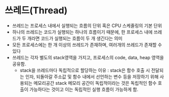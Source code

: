 # 쓰레드(Thread)

- 쓰레드는 프로세스 내에서 실행되는 흐름의 단위 혹은 CPU 스케줄링의 기본 단위
- 하나의 쓰레드는 코드가 실행되는 하나의 흐름이기 때문에, 한 프로세스 내에 쓰레드가 두 개라면 코드가 실행되는 흐름이 두 개 생긴다는 의미
- 모든 프로세스에는 한 개 이상의 쓰레드가 존재하며, 여러개의 쓰레드가 존재할 수 있다
- 쓰레드는 각자 별도의 stack영역을 가지고, 프로세스의 code, data, heap 영역을 공유함.
  - stack을 쓰레드마다 독립적으로 할당하는 이유 : stack은 함수 호출 시 전달되는 인자, 되돌아갈 주소값 및 함수 내에서 선언하는 변수 등을 저장하기 위해 사용되는 메모리공간
                                               stack 메모리 공간이 독립적이라는 것은 독립적인 함수 호출이 가능하다는 것이고 이는 독립적인 실행 흐름이 가능하게 함.
   
